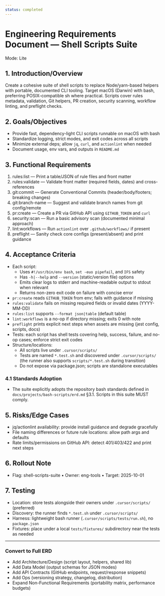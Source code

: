 ```yaml
---
status: completed
---
```

# Engineering Requirements Document — Shell Scripts Suite

Mode: Lite

## 1. Introduction/Overview

Create a cohesive suite of shell scripts to replace Node/yarn-based helpers with portable, documented CLI tooling. Target macOS (Darwin) with bash, preferring POSIX-compatible sh where practical. Scripts cover rules metadata, validation, Git helpers, PR creation, security scanning, workflow linting, and preflight checks.

## 2. Goals/Objectives

- Provide fast, dependency-light CLI scripts runnable on macOS with bash
- Standardize logging, strict modes, and exit codes across all scripts
- Minimize external deps; allow `jq`, `curl`, and `actionlint` when needed
- Document usage, env vars, and outputs in `README.md`

## 3. Functional Requirements

1. rules:list — Print a table/JSON of rule files and front matter
2. rules:validate — Validate front matter (required fields, dates) and cross-references
3. git:commit — Generate Conventional Commits (header/body/footers; breaking changes)
4. git:branch-name — Suggest and validate branch names from git config/remote
5. pr:create — Create a PR via GitHub API using `GITHUB_TOKEN` and `curl`
6. security:scan — Run a basic advisory scan (documented minimal approach)
7. lint:workflows — Run `actionlint` over `.github/workflows/` if present
8. preflight — Sanity check core configs (present/absent) and print guidance

## 4. Acceptance Criteria

- Each script:
  - Uses `#!/usr/bin/env bash`, `set -euo pipefail`, and `IFS` safety
  - Has `-h|--help` and `--version` (static/version file) options
  - Emits clear logs to stderr and machine-readable output to stdout when relevant
  - Returns non-zero exit code on failure with concise error
- `pr:create` reads `GITHUB_TOKEN` from env; fails with guidance if missing
- `rules:validate` fails on missing required fields or invalid dates (YYYY-MM-DD)
- `rules:list` supports `--format json|table` (default table)
- `lint:workflows` is a no-op if directory missing; exits 0 with note
- `preflight` prints explicit next steps when assets are missing (jest config, scripts, docs)
- Tests: each script has shell tests covering help, success, failure, and no-op cases; enforce strict exit codes
- Structure/locations:
  - All scripts live under `.cursor/scripts/`
  - Tests are named `*.test.sh` and discovered under `.cursor/scripts/` (the runner also supports `scripts/*.test.sh` during transition)
  - Do not expose via package.json; scripts are standalone executables

### 4.1 Standards Adoption

- The suite explicitly adopts the repository bash standards defined in `docs/projects/bash-scripts/erd.md` §3.1. Scripts in this suite MUST comply.

## 5. Risks/Edge Cases

- jq/actionlint availability: provide install guidance and degrade gracefully
- File naming differences or future rule locations: allow path args and defaults
- Rate limits/permissions on GitHub API: detect 401/403/422 and print next steps

## 6. Rollout Note

- Flag: shell-scripts-suite • Owner: eng-tools • Target: 2025-10-01

## 7. Testing

- Location: store tests alongside their owners under `.cursor/scripts/` (preferred)
- Discovery: the runner finds `*.test.sh` under `.cursor/scripts/`
- Harness: lightweight bash runner (`.cursor/scripts/tests/run.sh`), no `package.json`
- Fixtures: place under a local `tests/fixtures/` subdirectory near the tests as needed

---

### Convert to Full ERD

- Add Architecture/Design (script layout, helpers, shared lib)
- Add Data Model (output schemas for JSON modes)
- Add API Contracts (GitHub endpoints, request/response snippets)
- Add Ops (versioning strategy, changelog, distribution)
- Expand Non-Functional Requirements (portability matrix, performance budgets)
